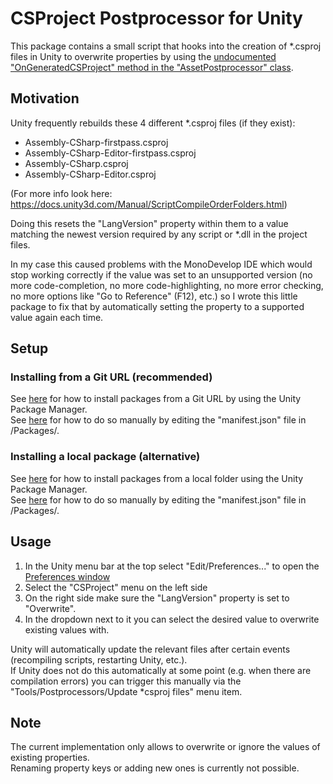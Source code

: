 # CSProject Postprocessor for Unity
This package contains a small script that hooks into the creation of *.csproj files in Unity to overwrite properties by using the [undocumented "OnGeneratedCSProject" method in the "AssetPostprocessor" class](https://github.com/Unity-Technologies/UnityCsReference/blob/master/Editor/Mono/AssetPostprocessor.cs#L154-L167).

## Motivation
Unity frequently rebuilds these 4 different *.csproj files (if they exist):
- Assembly-CSharp-firstpass.csproj
- Assembly-CSharp-Editor-firstpass.csproj
- Assembly-CSharp.csproj
- Assembly-CSharp-Editor.csproj

(For more info look here: https://docs.unity3d.com/Manual/ScriptCompileOrderFolders.html)

Doing this resets the "LangVersion" property within them to a value matching the newest version required by any script or *.dll in the project files.

In my case this caused problems with the MonoDevelop IDE which would stop working correctly if the value was set to an unsupported version (no more code-completion, no more code-highlighting, no more error checking, no more options like "Go to Reference" (F12), etc.) so I wrote this little package to fix that by automatically setting the property to a supported value again each time.

## Setup

### Installing from a Git URL (recommended)
See [here](https://docs.unity3d.com/Manual/upm-ui-giturl.html) for how to install packages from a Git URL by using the Unity Package Manager.  
See [here](https://docs.unity3d.com/Manual/upm-git.html) for how to do so manually by editing the "manifest.json" file in <your project folder>/Packages/.

### Installing a local package (alternative)
See [here](https://docs.unity3d.com/Manual/upm-ui-local.html) for how to install packages from a local folder using the Unity Package Manager.  
See [here](https://docs.unity3d.com/Manual/upm-localpath.html) for how to do so manually by editing the "manifest.json" file in <your project folder>/Packages/.

## Usage
1. In the Unity menu bar at the top select "Edit/Preferences..." to open the [Preferences window](https://docs.unity3d.com/Manual/Preferences.html)
2. Select the "CSProject" menu on the left side
3. On the right side make sure the "LangVersion" property is set to "Overwrite".
4. In the dropdown next to it you can select the desired value to overwrite existing values with.

Unity will automatically update the relevant files after certain events (recompiling scripts, restarting Unity, etc.).  
If Unity does not do this automatically at some point (e.g. when there are compilation errors) you can trigger this manually via the "Tools/Postprocessors/Update *csproj files" menu item.

## Note
The current implementation only allows to overwrite or ignore the values of existing properties.  
Renaming property keys or adding new ones is currently not possible.